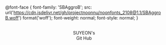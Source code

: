 @font-face {
    font-family: 'SBAggroB';
    src: url('https://cdn.jsdelivr.net/gh/projectnoonnu/noonfonts_2108@1.1/SBAggroB.woff') format('woff');
    font-weight: normal;
    font-style: normal;
}
<center>
    <div id = "su" style><br>SUYEON's<br>Git Hub</div>
</center>
